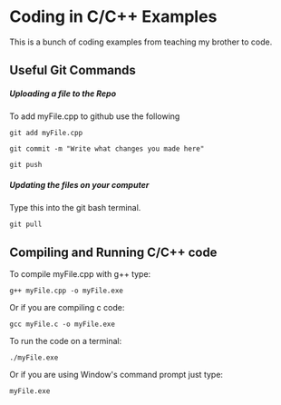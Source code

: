 # Coding in C/C++ Examples

This is a bunch of coding examples from teaching my brother to code.

## Useful Git Commands

##### Uploading a file to the Repo

To add myFile.cpp to github use the following

```
git add myFile.cpp

git commit -m "Write what changes you made here"

git push

```

##### Updating the files on your computer

Type this into the git bash terminal.

```
git pull
```

## Compiling and Running C/C++ code

To compile myFile.cpp with g++ type:

```
g++ myFile.cpp -o myFile.exe
```

Or if you are compiling c code:

```
gcc myFile.c -o myFile.exe
```

To run the code on a terminal:

```
./myFile.exe
```
Or if you are using Window's command prompt just type:

```
myFile.exe
```
